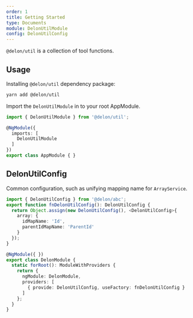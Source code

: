 ```yaml
---
order: 1
title: Getting Started
type: Documents
module: DelonUtilModule
config: DelonUtilConfig
---
```


`@delon/util` is a collection of tool functions.

## Usage

Installing `@delon/util` dependency package:

```bash
yarn add @delon/util
```

Import the `DelonUtilModule` in to your root AppModule.

```typescript
import { DelonUtilModule } from '@delon/util';

@NgModule({
  imports: [
    DelonUtilModule
  ]
})
export class AppModule { }
```

## DelonUtilConfig

Common configuration, such as unifying mapping name for `ArrayService`.

```ts
import { DelonUtilConfig } from '@delon/abc';
export function fnDelonUtilConfig(): DelonUtilConfig {
  return Object.assign(new DelonUtilConfig(), <DelonUtilConfig>{
    array: {
      idMapName: 'Id',
      parentIdMapName: 'ParentId'
    }
  });
}

@NgModule({ })
export class DelonModule {
  static forRoot(): ModuleWithProviders {
    return {
      ngModule: DelonModule,
      providers: [
        { provide: DelonUtilConfig, useFactory: fnDelonUtilConfig }
      ]
    };
  }
}
```
